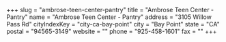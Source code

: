 +++
slug = "ambrose-teen-center-pantry"
title = "Ambrose Teen Center - Pantry"
name = "Ambrose Teen Center - Pantry"
address = "3105 Willow Pass Rd"
cityIndexKey = "city-ca-bay-point"
city = "Bay Point"
state = "CA"
postal = "94565-3149"
website = ""
phone = "925-458-1601"
fax = ""
+++
